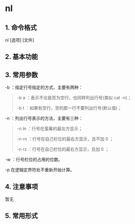 # nl

## 1. 命令格式

nl [选项] [文件]

## 2. 基本功能

## 3. 常用参数

-b  ：指定行号指定的方式，主要有两种：

> -b a ：表示不论是否为空行，也同样列出行号(类似 cat -n)；
>
> -b t ：如果有空行，空的那一行不要列出行号(默认值)；

-n  ：列出行号表示的方法，主要有三种：

> -n ln ：行号在萤幕的最左方显示；
>
> -n rn ：行号在自己栏位的最右方显示，且不加 0 ；
>
> -n rz ：行号在自己栏位的最右方显示，且加 0 ；

-w  ：行号栏位的占用的位数。

-p 在逻辑定界符处不重新开始计算。

## 4. 注意事项

暂无

## 5. 常用形式
